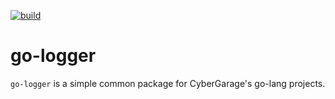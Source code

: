 [![build](https://github.com/cybergarage/go-logger/actions/workflows/makefile.yml/badge.svg)](https://github.com/cybergarage/go-logger/actions/workflows/makefile.yml)

# go-logger

`go-logger` is a simple common package for CyberGarage's go-lang projects.
